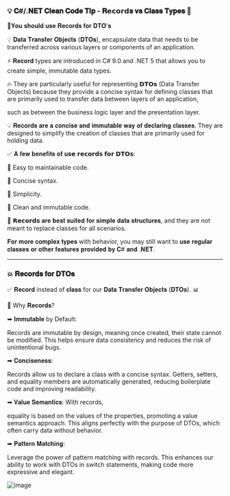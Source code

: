 
###   💡 𝐂#/.𝐍𝐄𝐓 𝐂𝐥𝐞𝐚𝐧 𝐂𝐨𝐝𝐞 𝐓𝐢𝐩 - 𝐑𝗲𝗰𝗼𝗿𝗱𝐬 𝐯𝐬 𝐂𝐥𝐚𝐬𝐬 𝐓𝐲𝐩𝐞𝐬 🚀

💎𝐘𝐨𝐮 𝐬𝐡𝐨𝐮𝐥𝐝 𝐮𝐬𝐞 𝐑𝐞𝐜𝐨𝐫𝐝𝐬 𝐟𝐨𝐫 𝐃𝐓𝐎'𝐬

💡 𝐃𝐚𝐭𝐚 𝐓𝐫𝐚𝐧𝐬𝐟𝐞𝐫 𝐎𝐛𝐣𝐞𝐜𝐭𝐬 (𝐃𝐓𝐎𝐬), encapsulate data that needs to be transferred across various layers or components of an application. 

⚡ 𝐑𝐞𝐜𝐨𝐫𝐝 types are introduced in C# 9.0 and .NET 5 that allows you to create simple, immutable data types.

🔥 They are particularly useful for representing 𝗗𝗧𝗢𝘀 (Data Transfer Objects) because they provide a concise syntax for defining classes that are primarily used to transfer data between layers of an application,

such as between the business logic layer and the presentation layer. 

💡 𝐑𝐞𝐜𝐨𝐫𝐝𝐬 𝐚𝐫𝐞 𝐚 𝐜𝐨𝐧𝐜𝐢𝐬𝐞 𝐚𝐧𝐝 𝐢𝐦𝐦𝐮𝐭𝐚𝐛𝐥𝐞 𝐰𝐚𝐲 𝐨𝐟 𝐝𝐞𝐜𝐥𝐚𝐫𝐢𝐧𝐠 𝐜𝐥𝐚𝐬𝐬𝐞𝐬. They are designed to simplify the creation of classes that are primarily used for holding data.

✅ 𝐀 𝐟𝐞𝐰 𝐛𝐞𝐧𝐞𝐟𝐢𝐭𝐬 𝐨𝐟 𝐮𝘀𝗲 𝗿𝗲𝗰𝗼𝗿𝗱𝘀 𝗳𝗼𝗿 𝗗𝗧𝗢𝘀:

🔸 Easy to maintainable code.

🔸 Concise syntax.

🔸 Simplicity.

🔸 Clean and immutable code.

🎯 𝗥𝗲𝗰𝗼𝗿𝗱𝘀 𝐚𝐫𝐞 𝐛𝐞𝐬𝐭 𝐬𝐮𝐢𝐭𝐞𝐝 𝐟𝐨𝐫 𝐬𝐢𝐦𝐩𝐥𝐞 𝐝𝐚𝐭𝐚 𝐬𝐭𝐫𝐮𝐜𝐭𝐮𝐫𝐞𝐬, and they are not meant to replace classes for all scenarios. 


𝐅𝐨𝐫 𝐦𝐨𝐫𝐞 𝐜𝐨𝐦𝐩𝐥𝐞𝐱 𝐭𝐲𝐩𝐞𝐬 with behavior, you may still want to 𝐮𝐬𝐞 𝐫𝐞𝐠𝐮𝐥𝐚𝐫 𝐜𝐥𝐚𝐬𝐬𝐞𝐬 𝐨𝐫 𝐨𝐭𝐡𝐞𝐫 𝐟𝐞𝐚𝐭𝐮𝐫𝐞𝐬 𝐩𝐫𝐨𝐯𝐢𝐝𝐞𝐝 𝐛𝐲 𝐂# 𝐚𝐧𝐝 .𝐍𝐄𝐓.

----------
### 💥 𝐑𝐞𝐜𝐨𝐫𝐝𝐬 𝐟𝐨𝐫 𝐃𝐓𝐎𝐬
 
 ✅ 𝐑𝐞𝐜𝐨𝐫𝐝 instead of 𝐜𝐥𝐚𝐬𝐬 for our 𝐃𝐚𝐭𝐚 𝐓𝐫𝐚𝐧𝐬𝐟𝐞𝐫 𝐎𝐛𝐣𝐞𝐜𝐭𝐬 (𝐃𝐓𝐎𝐬). 📊
 
 🎯 Why 𝐑𝐞𝐜𝐨𝐫𝐝𝐬?
 
 ➡ 𝐈𝐦𝐦𝐮𝐭𝐚𝐛𝐥𝐞 by Default: 
 
 Records are immutable by design, meaning once created, their state cannot be modified. This helps ensure data consistency and reduces the risk of unintentional bugs.
 
 ➡ 𝐂𝐨𝐧𝐜𝐢𝐬𝐞𝐧𝐞𝐬𝐬: 
 
 Records allow us to declare a class with a concise syntax. Getters, setters, and equality members are automatically generated, reducing boilerplate code and improving readability.
 
 ➡ 𝐕𝐚𝐥𝐮𝐞 𝐒𝐞𝐦𝐚𝐧𝐭𝐢𝐜𝐬: With records, 
 
 equality is based on the values of the properties, promoting a value semantics approach. This aligns perfectly with the purpose of DTOs, which often carry data without behavior.
 
 ➡ 𝐏𝐚𝐭𝐭𝐞𝐫𝐧 𝐌𝐚𝐭𝐜𝐡𝐢𝐧𝐠: 
 
 Leverage the power of pattern matching with records. This enhances our ability to work with DTOs in switch statements, making code more expressive and elegant.

![image](https://github.com/user-attachments/assets/d3fda099-c017-4557-ad0d-a88cf4ae8b53)
